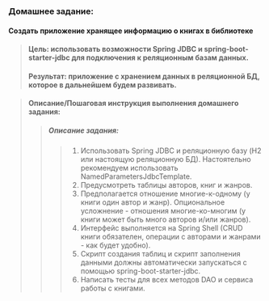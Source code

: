 ### Домашнее задание:<br/>

#### Создать приложение хранящее информацию о книгах в библиотеке

> #### Цель: использовать возможности Spring JDBC и spring-boot-starter-jdbc для подключения к реляционным базам данных.
> #### Результат: приложение с хранением данных в реляционной БД, которое в дальнейшем будем развивать.


> #### Описание/Пошаговая инструкция выполнения домашнего задания:
>> #####  Описание задания:
>>> 1) Использовать Spring JDBC и реляционную базу (H2 или настоящую реляционную БД). Настоятельно рекомендуем использовать NamedParametersJdbcTemplate.
>>> 2) Предусмотреть таблицы авторов, книг и жанров.
>>> 3) Предполагается отношение многие-к-одному (у книги один автор и жанр). Опциональное усложнение - отношения многие-ко-многим (у книги может быть много авторов и/или жанров).
>>> 4) Интерфейс выполняется на Spring Shell (CRUD книги обязателен, операции с авторами и жанрами - как будет удобно).
>>> 5) Скрипт создания таблиц и скрипт заполнения данными должны автоматически запускаться с помощью spring-boot-starter-jdbc.
>>> 6) Написать тесты для всех методов DAO и сервиса работы с книгами.